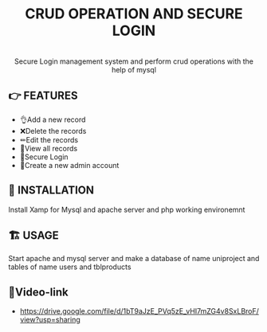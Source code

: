 

<div align="center">
	<h1>CRUD OPERATION AND SECURE LOGIN</h1><br>
Secure Login management system and perform crud operations with the help of mysql
	
</div>



## 👉 FEATURES

-   👌Add a new record
-   ❌Delete the records
-   ✏Edit the records
-   👀View all records
-   🔑Secure Login
-   📢Create a new admin account

## 🎩 INSTALLATION

Install Xamp for Mysql and apache server and php working environemnt

## 🏗 USAGE

Start apache and mysql server and make a database of name uniproject and tables of name users and tblproducts

## 📌Video-link

-   https://drive.google.com/file/d/1bT9aJzE_PVq5zE_vHI7mZG4v8SxLBroF/view?usp=sharing
